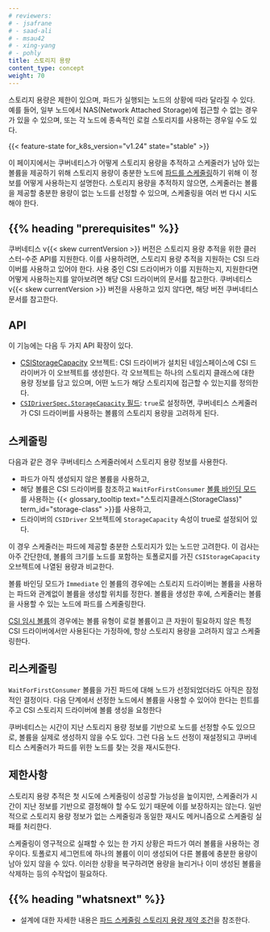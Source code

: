 ```yaml
---
# reviewers:
# - jsafrane
# - saad-ali
# - msau42
# - xing-yang
# - pohly
title: 스토리지 용량
content_type: concept
weight: 70
---
```


<!-- overview -->

스토리지 용량은 제한이 있으며, 파드가 실행되는 노드의 상황에 따라 달라질 수 있다.
예를 들어, 일부 노드에서 NAS(Network Attached Storage)에 접근할 수 없는 경우가 있을 수 있으며,
또는 각 노드에 종속적인 로컬 스토리지를 사용하는 경우일 수도 있다.

{{< feature-state for_k8s_version="v1.24" state="stable" >}}

이 페이지에서는 쿠버네티스가 어떻게 스토리지 용량을 추적하고
스케줄러가 남아 있는 볼륨을 제공하기 위해 스토리지 용량이 충분한 노드에
[파드를 스케줄링](/ko/docs/concepts/scheduling-eviction/)하기 위해 이 정보를 어떻게 사용하는지 설명한다.
스토리지 용량을 추적하지 않으면, 스케줄러는
볼륨을 제공할 충분한 용량이 없는 노드를 선정할 수 있으며,
스케줄링을 여러 번 다시 시도해야 한다.

## {{% heading "prerequisites" %}}

쿠버네티스 v{{< skew currentVersion >}} 버전은 스토리지 용량 추적을 위한 클러스터-수준 API를 지원한다. 
이를 사용하려면, 스토리지 용량 추적을 지원하는 CSI 드라이버를 사용하고 있어야 한다. 
사용 중인 CSI 드라이버가 이를 지원하는지, 지원한다면 어떻게 사용하는지를 알아보려면 
해당 CSI 드라이버의 문서를 참고한다. 
쿠버네티스 v{{< skew currentVersion >}} 버전을 사용하고 있지 않다면, 
해당 버전 쿠버네티스 문서를 참고한다.

<!-- body -->

## API

 이 기능에는 다음 두 가지 API 확장이 있다.
- [CSIStorageCapacity](/docs/reference/kubernetes-api/config-and-storage-resources/csi-storage-capacity-v1/) 오브젝트:
  CSI 드라이버가 설치된 네임스페이스에
  CSI 드라이버가 이 오브젝트를 생성한다. 각 오브젝트는
  하나의 스토리지 클래스에 대한 용량 정보를 담고 있으며,
  어떤 노드가 해당 스토리지에 접근할 수 있는지를 정의한다.
- [`CSIDriverSpec.StorageCapacity` 필드](/docs/reference/kubernetes-api/config-and-storage-resources/csi-driver-v1/#CSIDriverSpec):
  `true`로 설정하면, 쿠버네티스 스케줄러가
  CSI 드라이버를 사용하는 볼륨의 스토리지 용량을 고려하게 된다.

## 스케줄링

다음과 같은 경우 쿠버네티스 스케줄러에서 스토리지 용량 정보를 사용한다.
- 파드가 아직 생성되지 않은 볼륨을 사용하고,
- 해당 볼륨은 CSI 드라이버를 참조하고
  `WaitForFirstConsumer`
  [볼륨 바인딩 모드](/ko/docs/concepts/storage/storage-classes/#볼륨-바인딩-모드)를 사용하는
  {{< glossary_tooltip text="스토리지클래스(StorageClass)" term_id="storage-class" >}}를 사용하고,
- 드라이버의 `CSIDriver` 오브젝트에 `StorageCapacity` 속성이
  true로 설정되어 있다.

이 경우 스케줄러는 파드에 제공할
충분한 스토리지가 있는 노드만 고려한다.
이 검사는 아주 간단한데,
볼륨의 크기를 노드를 포함하는 토폴로지를 가진 `CSIStorageCapacity` 오브젝트에
나열된 용량과 비교한다.

볼륨 바인딩 모드가 `Immediate` 인 볼륨의 경우에는 스토리지 드라이버는
볼륨을 사용하는 파드와 관계없이 볼륨을 생성할 위치를 정한다.
볼륨을 생성한 후에, 스케줄러는
볼륨을 사용할 수 있는 노드에 파드를 스케줄링한다.

[CSI 임시 볼륨](/ko/docs/concepts/storage/volumes/#csi)의 경우에는
볼륨 유형이 로컬 볼륨이고
큰 자원이 필요하지 않은 특정 CSI 드라이버에서만 사용된다는 가정하에,
항상 스토리지 용량을 고려하지 않고
스케줄링한다.

## 리스케줄링

`WaitForFirstConsumer` 볼륨을 가진 파드에 대해
노드가 선정되었더라도 아직은 잠정적인 결정이다. 다음 단계에서
선정한 노드에서 볼륨을 사용할 수 있어야 한다는 힌트를 주고
CSI 스토리지 드라이버에 볼륨 생성을 요청한다

쿠버네티스는 시간이 지난 스토리지 용량 정보를 기반으로
노드를 선정할 수도 있으므로, 볼륨을 실제로 생성하지 않을 수도 있다.
그런 다음 노드 선정이 재설정되고 쿠버네티스 스케줄러가
파드를 위한 노드를 찾는 것을 재시도한다.

## 제한사항

스토리지 용량 추적은 첫 시도에 스케줄링이 성공할 가능성을 높이지만,
스케줄러가 시간이 지난 정보를 기반으로
결정해야 할 수도 있기 때문에 이를 보장하지는 않는다.
일반적으로 스토리지 용량 정보가 없는 스케줄링과
동일한 재시도 메커니즘으로 스케줄링 실패를 처리한다.

스케줄링이 영구적으로 실패할 수 있는 한 가지 상황은
파드가 여러 볼륨을 사용하는 경우이다.
토폴로지 세그먼트에 하나의 볼륨이 이미 생성되어
다른 볼륨에 충분한 용량이 남아 있지 않을 수 있다.
이러한 상황을 복구하려면
용량을 늘리거나 이미 생성된 볼륨을 삭제하는 등의 수작업이 필요하다.

## {{% heading "whatsnext" %}}

- 설계에 대한 자세한 내용은
 [파드 스케줄링 스토리지 용량 제약 조건](https://github.com/kubernetes/enhancements/blob/master/keps/sig-storage/1472-storage-capacity-tracking/README.md)을 참조한다.
